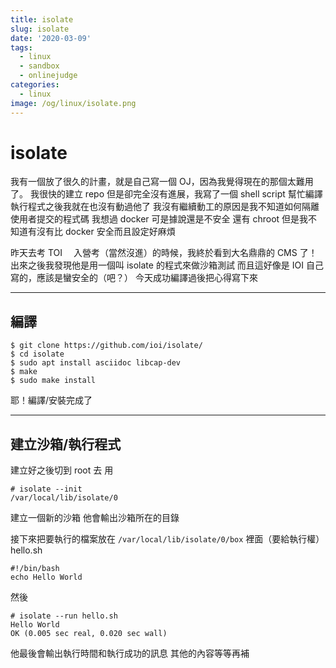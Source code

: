 ```yaml
---
title: isolate
slug: isolate
date: '2020-03-09'
tags:
  - linux
  - sandbox
  - onlinejudge
categories:
  - linux
image: /og/linux/isolate.png
---
```


# isolate

我有一個放了很久的計畫，就是自己寫一個 OJ，因為我覺得現在的那個太難用了。
我很快的建立 repo 但是卻完全沒有進展，我寫了一個 shell script 幫忙編譯執行程式之後我就在也沒有動過他了
我沒有繼續動工的原因是我不知道如何隔離使用者提交的程式碼
我想過 docker 可是據說還是不安全
還有 chroot 但是我不知道有沒有比 docker 安全而且設定好麻煩

昨天去考 TOI 　入營考（當然沒進）的時候，我終於看到大名鼎鼎的 CMS 了！
出來之後我發現他是用一個叫 isolate 的程式來做沙箱測試
而且這好像是 IOI 自己寫的，應該是蠻安全的（吧？）
今天成功編譯過後把心得寫下來

---

## 編譯

```
$ git clone https://github.com/ioi/isolate/
$ cd isolate
$ sudo apt install asciidoc libcap-dev
$ make
$ sudo make install
```

耶！編譯/安裝完成了

---

## 建立沙箱/執行程式

建立好之後切到 root 去
用

```
# isolate --init
/var/local/lib/isolate/0
```

建立一個新的沙箱
他會輸出沙箱所在的目錄

接下來把要執行的檔案放在 `/var/local/lib/isolate/0/box` 裡面（要給執行權）
hello.sh

```
#!/bin/bash
echo Hello World
```

然後

```
# isolate --run hello.sh
Hello World
OK (0.005 sec real, 0.020 sec wall)
```

他最後會輸出執行時間和執行成功的訊息
其他的內容等等再補
